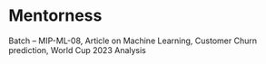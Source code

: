# Mentorness
Batch – MIP-ML-08, Article on Machine Learning, Customer Churn prediction, World Cup 2023 Analysis
